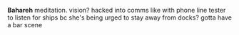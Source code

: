 **Bahareh**
meditation. vision?
hacked into comms like with phone line tester to listen for ships bc she's being urged to stay away from docks?
gotta have a bar scene